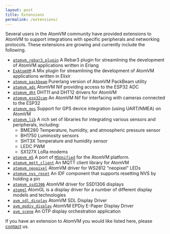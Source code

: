 ```yaml
---
layout: post
title: Extensions
permalink: /extensions/
---
```


Several users in the AtomVM community have provided extensions to AtomVM to support integrations with specific peripherals and networking protocols.  These extensions are growing and currently include the following.

* [`atomvm_rebar3_plugin`](https://github.com/atomvm/atomvm_rebar3_plugin) A Rebar3 plugin for streamlining the development of AtomVM applications written in Erlang
* [`ExAtomVM`](https://github.com/atomvm/ExAtomVM) A Mix plugin for streamlining the development of AtomVM applications written in Elixir
* [`atomvm_packbeam`](https://github.com/atomvm/atomvm_packbeam) Purerlang version of AtomVM PackBeam utility
* [`atomvm_adc`](https://github.com/atomvm/atomvm_adc) AtomVM Nif providing access to the ESP32 ADC
* [`atomvm_dht`](https://github.com/atomvm/atomvm_dht) DHT11 and DHT12 drivers for AtomVM
* [`atomvm_esp32cam`](https://github.com/atomvm/atomvm_esp32cam) An AtomVM Nif for interfacing with cameras connected to the ESP32
* [`atomvm_gps`](https://github.com/atomvm/atomvm_gps) Support for GPS device integration (using UART/NMEA) on AtomVM
* [`atomvm_lib`](https://github.com/atomvm/atomvm_lib) A rich set of libraries for integrating various sensors and peripherals, including:
    * BME280 Temperature, humidity, and atmospheric pressure sensor
    * BH1750 Luminosity sensors
    * SHT3X Temperature and humidity sensor
    * LEDC PWM
    * SX127X LoRa modems
* [`atomvm_m5`](https://github.com/pguyot/atomvm_m5) A port of [`M5Unified`](https://github.com/m5stack/M5Unified) for the AtomVM platform.
* [`atomvm_mqtt_client`](https://github.com/atomvm/atomvm_mqtt_client) An MQTT client library for AtomVM
* [`atomvm_neopixel`](https://github.com/atomvm/atomvm_neopixel) AtomVM driver for WS2812 “neopixel” LEDs
* [`atomvm_nvs_reset`](https://github.com/atomvm/atomvm_nvs_reset) An IDF component that supports resetting NVS by holding a pin
* [`atomvm_ssd1306`](https://github.com/atomvm/atomvm_ssd1306) AtomVM driver for SSD1306 displays
* [`atomgl`](https://github.com/atomvm/atomgl) AtomGL is a display driver for a number of different display models and technologies
* [`avm_sdl_display`](https://github.com/atomvm/avm_sdl_display) AtomVM SDL Display Driver
* [`avm_epdiy_display`](https://github.com/atomvm/avm_epdiy_display) AtomVM EPDiy E-Paper Display Driver
* [`avm_scene`](https://github.com/atomvm/avm_scene) An OTP display orchestration application

If you have an extension to AtomVM you would like listed here, please [contact](../contact) us.
